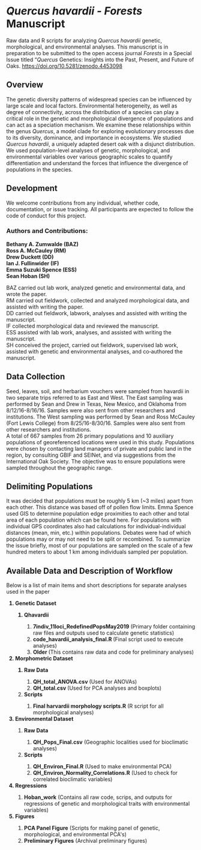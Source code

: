 <h1> <i>Quercus havardii - Forests</i> Manuscript </h1>

Raw data and R scripts for analyzing <i>Quercus havardii</i> genetic, morphological, and environmental analyses. 
This manuscript is in preparation to be submitted to the open access journal <i>Forests</i> in a Special Issue titled “<i>Quercus</i> Genetics: Insights into the Past, Present, and Future of Oaks. https://doi.org/10.5281/zenodo.4453098

<h2>Overview</h2>
The genetic diversity patterns of widespread species can be influenced by large scale and local factors. Environmental heterogeneity, as well as degree of connectivity, across the distribution of a species can play a critical role in the genetic and morphological divergence of populations and can act as a speciation mechanism. We examine these relationships within the genus <i>Quercus</i>, a model clade for exploring evolutionary processes due to its diversity, dominance, and importance in ecosystems. We studied <i>Quercus havardii</i>, a uniquely adapted desert oak with a disjunct distribution. We used population-level analyses of genetic, morphological, and environmental variables over various geographic scales to quantify differentiation and understand the forces that influence the divergence of populations in the species.


<h2>Development</h2>

We welcome contributions from any individual, whether code, documentation, or issue tracking.
All participants are expected to follow the code of conduct for this project.


<h3>Authors and Contributions:</h3>

<b>Bethany A. Zumwalde (BAZ) <br>
Ross A. McCauley (RM) <br>
Drew Duckett (DD) <br>
Ian J. Fullinwider (IF) <br>
Emma Suzuki Spence (ESS) <br>
Sean Hoban (SH)</b> <br>

BAZ carried out lab work, analyzed genetic and environmental data, and wrote the paper.  <br>
RM carried out fieldwork, collected and analyzed morphological data, and assisted with writing the paper.  <br>
DD carried out fieldwork, labwork, analyses and assisted with writing the manuscript.  <br>
IF collected morphological data and reviewed the manuscript.  <br>
ESS assisted with lab work, analyses, and assisted with writing the manuscript.  <br>
SH conceived the project, carried out fieldwork, supervised lab work, assisted with genetic and environmental analyses, and co‐authored the manuscript. <br>


<h2>Data Collection</h2>
Seed, leaves, soil, and herbarium vouchers were sampled from havardii in two separate trips referred to as East and West. The East sampling was performed by Sean and Drew in Texas, New Mexico, and Oklahoma from 8/12/16-8/16/16. Samples were also sent from other researchers and institutions. The West sampling was performed by Sean and Ross McCauley (Fort Lewis College) from 8/25/16-8/30/16. Samples were also sent from other researchers and institutions.
<br>
A total of 667 samples from 26 primary populations and 10 auxiliary populations of georeferenced locations were used in this study.   Populations were chosen by contacting land managers of private and public land in the region, by consulting GBIF and SEINet, and via suggestions from the International Oak Society.  The objective was to ensure populations were sampled throughout the geographic range. 

<h2> Delimiting Populations</h2>
It was decided that populations must be roughly 5 km (~3 miles) apart from each other.  This distance was based off of pollen flow limits.  Emma Spence used GIS to determine population edge proximities to each other and total area of each population which can be found here. For populations with individual GPS coordinates also had calculations for individual-individual distances (mean, min, etc.) within populations. Debates were had of which populations may or may not need to be split or recombined. To summarize the issue briefly, most of our populations are sampled on the scale of a few hundred meters to about 1 km among individuals sampled per population.



<h2>Available Data and Description of Workflow</h2>

Below is a list of main items and short descriptions for separate analyses used in the paper

<ol>
<b><li>Genetic Dataset</li></b>
  <ol>
    <b><li>Qhavardii</li></b>
      <ol>
         <b> <li>7indiv_11loci_RedefinedPopsMay2019</b> (Primary folder containing raw files and outputs used to calculate genetic statistics)</li>
         <b> <li>code_havardii_analysis_final.R </b>(Final script used to execute analyses) </li>
         <b> <li>Older </b>(This contains raw data and code for preliminary analyses)</li>
         </ol>
  </ol>
  </li>
<b><li>Morphometric Dataset</li></b>
  <ol>
      <b><li>Raw Data</li></b>
      <ol>
        <b> <li>QH_total_ANOVA.csv </b>(Used for ANOVAs)</li>
        <b> <li>QH_total.csv </b>(Used for PCA analyses and boxplots)</li>
         </ol>
     <b><li>Scripts</b></li>
         <ol>
        <b> <li>Final harvardii morphology scripts.R</b> (R script for all morphological analyses)</li>
         </ol>
  </ol>
  </li>
<b><li>Environmental Dataset</li></b>
  <ol>
    <b><li>Raw Data</b></li>
      <ol>
      <b>  <li>QH_Pops_Final.csv</b> (Geographic localities used for bioclimatic analyses)</li>
        </ol>
    <b><li>Scripts</b></li>
         <ol>
         <b><li>QH_Environ_Final.R</b> (Used to make environmental PCA)</li>
        <b> <li>QH_Environ_Normality_Correlations.R</b> (Used to check for correlated bioclimatic variables)</li>
         </ol>
  </ol>
  </li>
<b><li>Regressions</li></b>
  <ol>
    <b> <li>Hoban_work</b> (Contains all raw code, scrips, and outputs for regressions of genetic and morphological traits with environmental variables)</li>
  </ol>
  </li>
<b><li>Figures</li></b>
 <ol>
    <b><li>PCA Panel Figure</b> (Scripts for making panel of genetic, morphological, and environmental PCA's) </li>
    <b><li>Preliminary Figures</b> (Archival preliminary figures) </li>
         </ol>
</ol>
